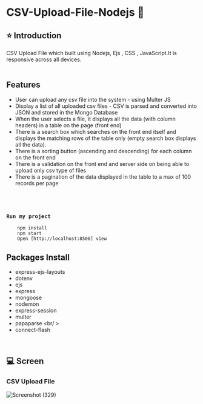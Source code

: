 # CSV-Upload-File-Nodejs 🚀
## ⭐ Introduction
CSV Upload File which built using Nodejs, Ejs , CSS , JavaScript.It is responsive across all devices.
<br/>
<br/>
## Features 
- User can upload any csv file into the system - using Multer JS
- Display a list of all uploaded csv files - CSV is parsed and converted into JSON and stored in the Mongo Database
- When the user selects a file, it displays all the data (with column headers) in a table on the page (front end)
- There is a search box which searches on the front end itself and displays the matching rows of the table only (empty search box displays all the data).
- There is a sorting button (ascending and descending) for each column on the front end
- There is a validation on the front end and server side on being able to upload only csv type of files
- There is a pagination of the data displayed in the table to a max of 100 records per page
<br/>
<br/>

### `Run my project`
```shell
    npm install
    npm start
    Open [http://localhost:8500] view
```

## Packages Install
- express-ejs-layouts <br/>
- dotenv<br/>
- ejs<br/>
- express<br/>
- mongoose<br/>
- nodemon<br/>
- express-session<br/>
- multer <br/>
- papaparse <br/ >
- connect-flash <br />
<br/>

## 💻  Screen

### CSV Upload File

![Screenshot (329)](https://github.com/ajaykumar2pp/CSV-Upload-File-Nodejs/assets/102378038/c0359b93-7496-47cf-bc96-8f48a8d4105e)






